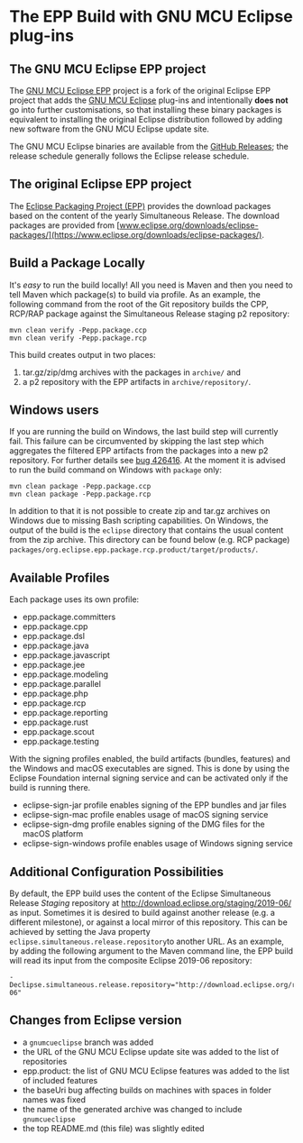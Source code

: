 The EPP Build with GNU MCU Eclipse plug-ins
==========================================

The GNU MCU Eclipse EPP project
-------------------------------

The [GNU MCU Eclipse EPP](https://github.com/gnu-mcu-eclipse/org.eclipse.epp.packages) project is a fork of the original Eclipse EPP project that adds the [GNU MCU Eclipse](https://github.com/gnu-mcu-eclipse) plug-ins and intentionally **does not** go into further customisations, so that installing these binary packages is equivalent to installing the original Eclipse distribution followed by adding new software from the GNU MCU Eclipse update site.

The GNU MCU Eclipse binaries are available from the [GitHub Releases](https://github.com/gnu-mcu-eclipse/org.eclipse.epp.packages/releases); the release schedule generally follows the Eclipse release schedule.

The original Eclipse EPP project
--------------------------------

The [Eclipse Packaging Project (EPP)](http://www.eclipse.org/epp/) provides 
the download packages based on the content of the yearly Simultaneous Release. 
The download packages are provided from 
[www.eclipse.org/downloads/eclipse-packages/](https://www.eclipse.org/downloads/eclipse-packages/).

Build a Package Locally
-----------------------

It's *easy* to run the build locally! All you need is Maven and then you need 
to tell Maven which package(s) to build via profile. As an example, the following 
command from the root of the Git repository builds the CPP, RCP/RAP package against 
the Simultaneous Release staging p2 repository:

    mvn clean verify -Pepp.package.ccp
    mvn clean verify -Pepp.package.rcp

This build creates output in two places:

1. tar.gz/zip/dmg archives with the packages in `archive/` and
2. a p2 repository with the EPP artifacts in `archive/repository/`.

Windows users
------------- 

If you are running the build on Windows, the last build step will currently fail. 
This failure can be circumvented by skipping the last step which aggregates the 
filtered EPP artifacts from the packages into a new p2 repository. For further 
details see [bug 426416](https://bugs.eclipse.org/bugs/show_bug.cgi?id=426416).
At the moment it is advised to run the build command on Windows with `package` 
only:

    mvn clean package -Pepp.package.ccp
    mvn clean package -Pepp.package.rcp

In addition to that it is not possible to create zip and tar.gz archives on 
Windows due to missing Bash scripting capabilities. On Windows, the output of the
build is the `eclipse` directory that contains the usual content from the zip
archive. This directory can be found below (e.g. RCP package) 
`packages/org.eclipse.epp.package.rcp.product/target/products/`.

Available Profiles
------------------

Each package uses its own profile:

- epp.package.committers
- epp.package.cpp
- epp.package.dsl
- epp.package.java
- epp.package.javascript
- epp.package.jee
- epp.package.modeling
- epp.package.parallel
- epp.package.php
- epp.package.rcp
- epp.package.reporting
- epp.package.rust
- epp.package.scout
- epp.package.testing

With the signing profiles enabled, the build artifacts (bundles, features) and the
Windows and macOS executables are signed. This is done by using the Eclipse Foundation 
internal signing service and can be activated only if the build is running there.

- eclipse-sign-jar profile enables signing of the EPP bundles and jar files
- eclipse-sign-mac profile enables usage of macOS signing service
- eclipse-sign-dmg profile enables signing of the DMG files for the macOS platform
- eclipse-sign-windows profile enables usage of Windows signing service

Additional Configuration Possibilities
--------------------------------------

By default, the EPP build uses the content of the Eclipse Simultaneous Release *Staging*
repository at <http://download.eclipse.org/staging/2019-06/> as input. Sometimes it is
desired to build against another release (e.g. a different milestone), or against a local
mirror of this repository. This can be achieved by setting the Java property
`eclipse.simultaneous.release.repository`to another URL. As an example, by adding the
following argument to the Maven command line, the EPP build will read its input from the
composite Eclipse 2019-06 repository:

    -Declipse.simultaneous.release.repository="http://download.eclipse.org/releases/2019-06"

Changes from Eclipse version
----------------------------

- a `gnumcueclipse` branch was added
- the URL of the GNU MCU Eclipse update site was added to the list of repositories
- epp.product: the list of GNU MCU Eclipse features was added to the list of included features
- the baseUri bug affecting builds on machines with spaces in folder names was fixed
- the name of the generated archive was changed to include `gnumcueclipse`
- the top README.md (this file) was slightly edited
